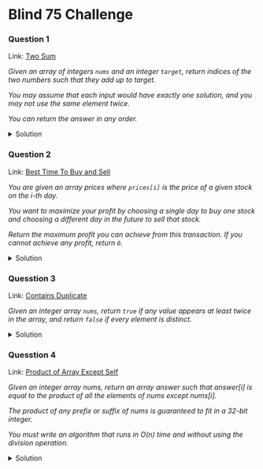 # Blind 75 Challenge

### Question 1

Link: [Two Sum](https://leetcode.com/problems/two-sum/)

*Given an array of integers `nums` and an integer `target`, return indices of the two numbers such that they add up to target.*

*You may assume that each input would have exactly one solution, and you may not use the same element twice.*

*You can return the answer in any order.*

<details>
<summary>Solution</summary>

```python
class Solution:
    def twoSum(self, nums: List[int], target: int) -> List[int]:
        di = {}
        for i, num in enumerate(nums):
            if target-num in di:
                return[i,di[target-num]]
            di[num] = i
```
</details>

### Question 2

Link: [Best Time To Buy and Sell](https://leetcode.com/problems/best-time-to-buy-and-sell-stock/)

*You are given an array prices where `prices[i]` is the price of a given stock on the i-th day.*

*You want to maximize your profit by choosing a single day to buy one stock and choosing a different day in the future to sell that stock.*

*Return the maximum profit you can achieve from this transaction. If you cannot achieve any profit, return `0`.*


<details>
<summary>Solution</summary>

```cpp
public:
    int maxProfit(vector<int>& prices) {
        int ans = 0;
        int minimum = prices[0];
        for (int price: prices) {
            if (price < minimum) minimum = price;
            ans = max(price - minimum, ans);
        }
        return ans;
    }
}
```
</details>

### Quesstion 3

Link: [Contains Duplicate](https://leetcode.com/problems/contains-duplicate/)

*Given an integer array `nums`, return `true` if any value appears at least twice in the array, and return `false` if every element is distinct.*

<details>
<summary>Solution</summary>

```java
class Solution {
    public int missingNumber(int[] nums) {
        int ans = nums.length;
        for (int i=0; i < nums.length; i++) {
            ans += i - nums[i];
        }
        return ans;
    }
}
```
</details>

### Quesstion 4

Link: [Product of Array Except Self](https://leetcode.com/problems/product-of-array-except-self/)

*Given an integer array nums, return an array answer such that answer[i] is equal to the product of all the elements of nums except nums[i].*

*The product of any prefix or suffix of nums is guaranteed to fit in a 32-bit integer.*

*You must write an algorithm that runs in O(n) time and without using the division operation.*

<details>
<summary>Solution</summary>

```python
class Solution:
    def productExceptSelf(self, nums: List[int]) -> List[int]:
        n = len(nums)
        pre = 1
        post = 1
        ans = [1 for _ in range(n)]
        for i, num in enumerate(nums):
            ans[i] *= pre
            pre *= nums[i]
            ans[n-i-1] *= post
            post *= nums[n-i-1]
        return ans
```
</details>

